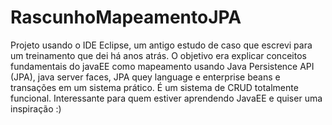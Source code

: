 # RascunhoMapeamentoJPA
Projeto usando o IDE Eclipse, um antigo estudo de caso que escrevi para um treinamento que dei há anos atrás.
O objetivo era explicar conceitos fundamentais do javaEE como mapeamento usando Java Persistence API (JPA), java
server faces, JPA quey language e enterprise beans e transações em um sistema prático. É um sistema de CRUD totalmente funcional.
Interessante para quem estiver aprendendo JavaEE e quiser uma inspiração :)
